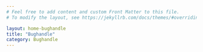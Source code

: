 ```yaml
---
# Feel free to add content and custom Front Matter to this file.
# To modify the layout, see https://jekyllrb.com/docs/themes/#overriding-theme-defaults

layout: home-bughandle
title: "Bughandle"
category: Bughandle
---
```

